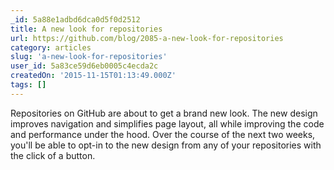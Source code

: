 ```yaml
---
_id: 5a88e1adbd6dca0d5f0d2512
title: A new look for repositories
url: https://github.com/blog/2085-a-new-look-for-repositories
category: articles
slug: 'a-new-look-for-repositories'
user_id: 5a83ce59d6eb0005c4ecda2c
createdOn: '2015-11-15T01:13:49.000Z'
tags: []
---
```


Repositories on GitHub are about to get a brand new look. The new design improves navigation and simplifies page layout, all while improving the code and performance under the hood. Over the course of the next two weeks, you'll be able to opt-in to the new design from any of your repositories with the click of a button.
